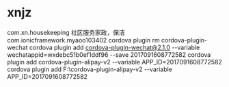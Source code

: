 # xnjz

com.xn.housekeeping
社区服务家政，保洁
com.ionicframework.myaoo103402
cordova plugin rm cordova-plugin-wechat
cordova plugin add cordova-plugin-wechat@2.1.0 --variable wechatappid=wxdebc51b0ef1ddf96 --save
2017091608772582
cordova plugin add cordova-plugin-alipay-v2 --variable APP_ID=2017091608772582
cordova plugin add F:\cordova-plugin-alipay-v2 --variable APP_ID=2017091608772582